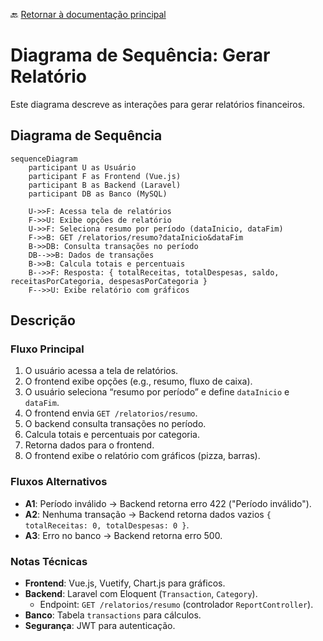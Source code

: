 🔙 [Retornar à documentação principal](../../README.md)

# Diagrama de Sequência: Gerar Relatório

Este diagrama descreve as interações para gerar relatórios financeiros.

## Diagrama de Sequência

```mermaid
sequenceDiagram
    participant U as Usuário
    participant F as Frontend (Vue.js)
    participant B as Backend (Laravel)
    participant DB as Banco (MySQL)

    U->>F: Acessa tela de relatórios
    F->>U: Exibe opções de relatório
    U->>F: Seleciona resumo por período (dataInicio, dataFim)
    F->>B: GET /relatorios/resumo?dataInicio&dataFim
    B->>DB: Consulta transações no período
    DB-->>B: Dados de transações
    B->>B: Calcula totais e percentuais
    B-->>F: Resposta: { totalReceitas, totalDespesas, saldo, receitasPorCategoria, despesasPorCategoria }
    F-->>U: Exibe relatório com gráficos
```

## Descrição

### Fluxo Principal

1. O usuário acessa a tela de relatórios.
2. O frontend exibe opções (e.g., resumo, fluxo de caixa).
3. O usuário seleciona “resumo por período” e define `dataInicio` e `dataFim`.
4. O frontend envia `GET /relatorios/resumo`.
5. O backend consulta transações no período.
6. Calcula totais e percentuais por categoria.
7. Retorna dados para o frontend.
8. O frontend exibe o relatório com gráficos (pizza, barras).

### Fluxos Alternativos

- **A1**: Período inválido → Backend retorna erro 422 ("Período inválido").
- **A2**: Nenhuma transação → Backend retorna dados vazios `{ totalReceitas: 0, totalDespesas: 0 }`.
- **A3**: Erro no banco → Backend retorna erro 500.

### Notas Técnicas

- **Frontend**: Vue.js, Vuetify, Chart.js para gráficos.
- **Backend**: Laravel com Eloquent (`Transaction`, `Category`).
  - Endpoint: `GET /relatorios/resumo` (controlador `ReportController`).
- **Banco**: Tabela `transactions` para cálculos.
- **Segurança**: JWT para autenticação.